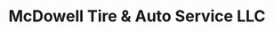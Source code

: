 ---
title: "McDowell Tire & Auto Service LLC"
url: /phoenix/mcdowell-tire-und-auto-service-llc/
shop: Reifen
---